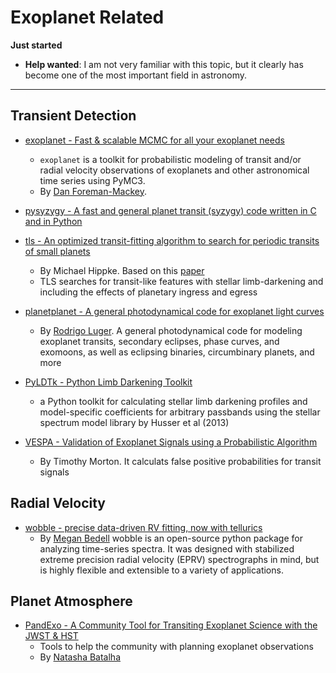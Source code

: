 # Exoplanet Related

**Just started**

* **Help wanted**: I am not very familiar with this topic, but it clearly has become one of the most important field in astronomy.

----

## Transient Detection

- [exoplanet - Fast & scalable MCMC for all your exoplanet needs](https://github.com/dfm/exoplanet)
    * `exoplanet` is a toolkit for probabilistic modeling of transit and/or radial velocity observations of exoplanets and other astronomical time series using PyMC3.
    * By [Dan Foreman-Mackey](https://dfm.io/).

- [pysyzygy - A fast and general planet transit (syzygy) code written in C and in Python](https://github.com/rodluger/pysyzygy)

- [tls - An optimized transit-fitting algorithm to search for periodic transits of small planets](https://github.com/hippke/tls)
    * By Michael Hippke. Based on this [paper](https://ui.adsabs.harvard.edu/abs/2019A%26A...623A..39H/abstract)
    * TLS searches for transit-like features with stellar limb-darkening and including the effects of planetary ingress and egress

- [planetplanet - A general photodynamical code for exoplanet light curves](https://github.com/rodluger/planetplanet)
    * By [Rodrigo Luger](https://rodluger.github.io/). A general photodynamical code for modeling exoplanet transits, secondary eclipses, phase curves, and exomoons, as well as eclipsing binaries, circumbinary planets, and more

- [PyLDTk - Python Limb Darkening Toolkit](https://github.com/hpparvi/ldtk)
    * a Python toolkit for calculating stellar limb darkening profiles and model-specific coefficients for arbitrary passbands using the stellar spectrum model library by Husser et al (2013)

- [VESPA - Validation of Exoplanet Signals using a Probabilistic Algorithm](https://github.com/timothydmorton/VESPA)
    * By Timothy Morton. It calculats false positive probabilities for transit signals

## Radial Velocity

- [wobble - precise data-driven RV fitting, now with tellurics](https://github.com/megbedell/wobble)
    * By [Megan Bedell](https://bedell.space/) wobble is an open-source python package for analyzing time-series spectra. It was designed with stabilized extreme precision radial velocity (EPRV) spectrographs in mind, but is highly flexible and extensible to a variety of applications.

## Planet Atmosphere

- [PandExo - A Community Tool for Transiting Exoplanet Science with the JWST & HST](https://github.com/natashabatalha/PandExo)
    * Tools to help the community with planning exoplanet observations
    * By [Natasha Batalha](https://natashabatalha.github.io/)